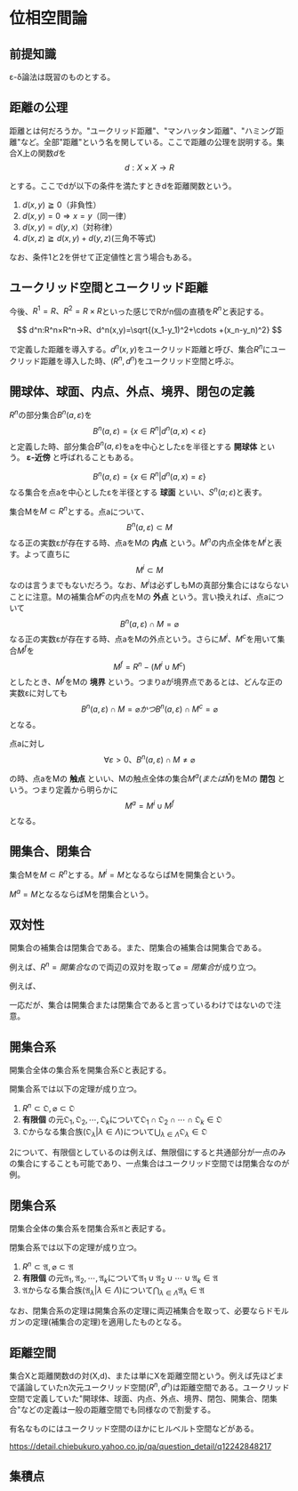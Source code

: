 # 位相空間論

## 前提知識

ε-δ論法は既習のものとする。

## 距離の公理

距離とは何だろうか。"ユークリッド距離"、"マンハッタン距離"、"ハミング距離"など。全部"距離"という名を関している。ここで距離の公理を説明する。集合X上の関数$d$を
$$
d:X×X→R
$$

とする。ここでdが以下の条件を満たすときdを距離関数という。
1. $d(x,y)\geqq 0$（非負性）
2. $d(x,y)=0 \Longrightarrow x=y$（同一律）
3. $d(x,y)=d(y,x)$（対称律）
4. $d(x,z)\geqq d(x,y)+d(y,z)$(三角不等式)

なお、条件1と2を併せて正定値性と言う場合もある。

## ユークリッド空間とユークリッド距離

今後、$R^1=R、R^2=R×R$といった感じでRがn個の直積を$R^n$と表記する。

$$
d^n:R^n×R^n→R、d^n(x,y)=\sqrt{(x_1-y_1)^2+\cdots +(x_n-y_n)^2}
$$

で定義した距離を導入する。$d^n(x,y)$をユークリッド距離と呼び、集合$R^n$にユークリッド距離を導入した時、$(R^n,d^n)$をユークリッド空間と呼ぶ。

## 開球体、球面、内点、外点、境界、閉包の定義

$R^n$の部分集合$B^n(a,ε)$を
$$
B^n(a,ε)=\lbrace x\in R^n|d^n(a,x)<ε\rbrace
$$
と定義した時、部分集合$B^n(a,ε)$をaを中心としたεを半径とする __開球体__ という。 __ε-近傍__ と呼ばれることもある。

$$
B^n(a,ε)=\lbrace x\in R^n|d^n(a,x)=ε\rbrace
$$
なる集合を点aを中心としたεを半径とする __球面__ といい、$S^n(a;ε)$と表す。

集合Mを$M\subset R^n$とする。点aについて、
$$
B^n(a,ε) \subset M
$$
なる正の実数εが存在する時、点aをMの __内点__ という。$M^n$の内点全体を$M^i$と表す。よって直ちに
$$
M^i \subset M
$$
なのは言うまでもないだろう。なお、$M^i$は必ずしもMの真部分集合にはならないことに注意。Mの補集合$M^c$の内点をMの __外点__ という。言い換えれば、点aについて
$$
B^n(a,ε)\cap M =\varnothing
$$
なる正の実数εが存在する時、点aをMの外点という。さらに$M^i、M^c$を用いて集合$M^f$を
$$
M^f=R^n-(M^i\cup M^c)
$$
としたとき、$M^f$をMの __境界__ という。つまりaが境界点であるとは、どんな正の実数εに対しても
$$
B^n(a,ε)\cap M =\varnothing かつB^n(a,ε)\cap M^c =\varnothing
$$
となる。

点aに対し
$$
\forall ε>0、B^n(a,ε)\cap M\neq \varnothing
$$

の時、点aをMの __触点__ といい、Mの触点全体の集合$M^a(または\bar M)$をMの __閉包__ という。つまり定義から明らかに
$$
M^a = M^i\cup M^f
$$
となる。

## 開集合、閉集合

集合Mを$M\subset R^n$とする。$M^i=M$となるならばMを開集合という。

$M^a=M$となるならばMを閉集合という。

## 双対性

開集合の補集合は閉集合である。また、閉集合の補集合は開集合である。

例えば、$R^n=開集合$なので両辺の双対を取って$\varnothing=閉集合$が成り立つ。

例えば、

一応だが、集合は開集合または閉集合であると言っているわけではないので注意。

## 開集合系

開集合全体の集合系を開集合系$\mathfrak{O}$と表記する。

開集合系では以下の定理が成り立つ。
1. $R^n\subset \mathfrak{O},\varnothing \subset \mathfrak{O}$
2.  __有限個__ の元$\mathfrak{O}_1,\mathfrak{O}_2,\cdots ,\mathfrak{O}_k$について$\mathfrak{O}_1\cap \mathfrak{O}_2\cap \cdots \cap \mathfrak{O}_k \in \mathfrak{O}$
3. $\mathfrak{O}$からなる集合族$(\mathfrak{O}_λ|λ\in Λ)$について$\bigcup _{λ\in Λ}\mathfrak{O}_λ \in \mathfrak{O}$

2について、有限個としているのは例えば、無限個にすると共通部分が一点のみの集合にすることも可能であり、一点集合はユークリッド空間では閉集合なのが例。

## 閉集合系

閉集合全体の集合系を閉集合系$\mathfrak{A}$と表記する。

閉集合系では以下の定理が成り立つ。
1. $R^n\subset \mathfrak{A},\varnothing \subset \mathfrak{A}$
2.  __有限個__ の元$\mathfrak{A}_1,\mathfrak{A}_2,\cdots ,\mathfrak{A}_k$について$\mathfrak{A}_1\cup \mathfrak{A}_2\cup \cdots \cup \mathfrak{A}_k \in \mathfrak{A}$
3. $\mathfrak{A}$からなる集合族$(\mathfrak{A}_λ|λ\in Λ)$について$\bigcap _{λ\in Λ}\mathfrak{A}_λ \in \mathfrak{A}$

なお、閉集合系の定理は開集合系の定理に両辺補集合を取って、必要ならドモルガンの定理(補集合の定理)を適用したものとなる。

## 距離空間

集合Xと距離関数dの対(X,d)、または単にXを距離空間という。例えば先ほどまで議論していたn次元ユークリッド空間$(R^n,d^n)$は距離空間である。ユークリッド空間で定義していた"開球体、球面、内点、外点、境界、閉包、開集合、閉集合"などの定義は一般の距離空間でも同様なので割愛する。

有名なものにはユークリッド空間のほかにヒルベルト空間などがある。

https://detail.chiebukuro.yahoo.co.jp/qa/question_detail/q12242848217

## 集積点